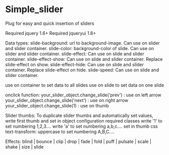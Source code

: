# Simple_slider
Plug for easy and quick insertion of sliders

Required jquery 1.6+
Required jqueryui 1.8+

Data types:
slide-background: url to background-image. Can use on slider and slider container.
slide-color: background-color of slide. Can use on slider and slider container.
slide-effect: Can use on slide and slider container.
slide-effect-show: Can use on slide and slider container. Replace slide-effect on show.
slide-effect-hide: Can use on slide and slider container. Replace slide-effect on hide.
slide-speed: Can use on slide and slider container.

use on container to set data to all slides
use on slide to set data on one slide

onclick function: 
your_slider_object.change_slide('prev') : use on left arrow
your_slider_object.change_slide('next') : use on right arrow
your_slider_object.change_slide(1) : use on thumb

Slider thumbs:
To duplicate slider thumbs and automatically set values, write first thumb and set in object configuration required classes
write '1' to set numbering 1,2,3....
write 'a' to set numbering a,b,c....
set in thumb css text-transform: uppercase to set numbering A,B,C....

Effects: blind | bounce | clip | drop | fade | fold | puff | pulsate | scale | shake | size | slide
